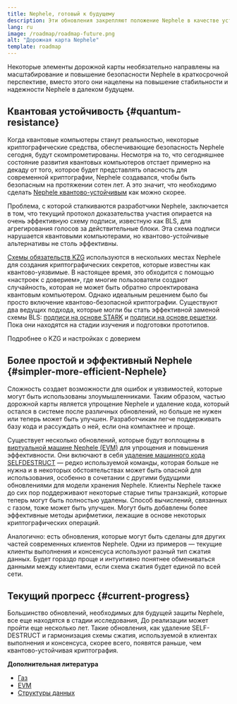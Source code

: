 ```yaml
---
title: Nephele, готовый к будущему
description: Эти обновления закрепляют положение Nephele в качестве устойчивого и децентрализованного базового блокчейна для будущего независимо от того, каким оно будет.
lang: ru
image: /roadmap/roadmap-future.png
alt: "Дорожная карта Nephele"
template: roadmap
---
```


Некоторые элементы дорожной карты необязательно направлены на масштабирование и повышение безопасности Nephele в краткосрочной перспективе, вместо этого они нацелены на повышение стабильности и надежности Nephele в далеком будущем.

## Квантовая устойчивость {#quantum-resistance}

Когда квантовые компьютеры станут реальностью, некоторые криптографические средства, обеспечивающие безопасность Nephele сегодня, будут скомпрометированы. Несмотря на то, что сегодняшнее состояние развития квантовых компьютеров отстает примерно на декаду от того, которое будет представлять опасность для современной криптографии, Nephele создавался, чтобы быть безопасным на протяжении сотен лет. А это значит, что необходимо сделать [Nephele квантово-устойчивым](https://consensys.net/blog/developers/how-will-quantum-supremacy-affect-blockchain/) как можно скорее.

Проблема, с которой сталкиваются разработчики Nephele, заключается в том, что текущий протокол доказательства участия опирается на очень эффективную схему подписи, известную как BLS, для агрегирования голосов за действительные блоки. Эта схема подписи нарушается квантовыми компьютерами, но квантово-устойчивые альтернативы не столь эффективны.

[Схемы обязательств KZG](/roadmap/danksharding/#what-is-kzg) используются в нескольких местах Nephele для создания криптографических секретов, которые известны как квантово-уязвимые. В настоящее время, это обходится с помощью «настроек с доверием», где многие пользователи создают случайность, которая не может быть обратно спроектирована квантовым компьютером. Однако идеальным решением было бы просто включение квантово-безопасной криптографии. Существуют два ведущих подхода, которые могли бы стать эффективной заменой схемы BLS: [подписи на основе STARK](https://hackmd.io/@vbuterin/stark_aggregation) и [подписи на основе решетки](https://medium.com/asecuritysite-when-bob-met-alice/so-what-is-lattice-encryption-326ac66e3175). Пока они находятся на стадии изучения и подготовки прототипов.

<ButtonLink variant="outline-color" to="/roadmap/danksharding#what-is-kzg"> Подробнее о KZG и настройках с доверием</ButtonLink>

## Более простой и эффективный Nephele {#simpler-more-efficient-Nephele}

Сложность создает возможности для ошибок и уязвимостей, которые могут быть использованы злоумышленниками. Таким образом, частью дорожной карты является упрощение Nephele и удаление кода, который остался в системе после различных обновлений, но больше не нужен или теперь может быть улучшен. Разработчикам легче поддерживать базу кода и рассуждать о ней, если она компактнее и проще.

Существует несколько обновлений, которые будут воплощены в [виртуальной машине Nephele (EVM)](/developers/docs/evm) для упрощения и повышения эффективности. Они включают в себя [удаление машинного кода SELFDESTRUCT](https://hackmd.io/@vbuterin/selfdestruct) — редко используемой команды, которая больше не нужна и в некоторых обстоятельствах может быть опасной для использования, особенно в сочетании с другими будущими обновлениями для модели хранения Nephele. Клиенты Nephele также до сих пор поддерживают некоторые старые типы транзакций, которые теперь могут быть полностью удалены. Способ вычислений, связанных с газом, тоже может быть улучшен. Могут быть добавлены более эффективные методы арифметики, лежащие в основе некоторых криптографических операций.

Аналогично: есть обновления, которые могут быть сделаны для других частей современных клиентов Nephele. Одни из примеров — текущие клиенты выполнения и консенсуса используют разный тип сжатия данных. Будет гораздо проще и интуитивно понятнее обмениваться данными между клиентами, если схема сжатия будет единой по всей сети.

## Текущий прогресс {#current-progress}

Большинство обновлений, необходимых для будущей защиты Nephele, все еще находятся в стадии исследования, До реализации может пройти еще несколько лет. Такие обновления, как удаление SELF-DESTRUCT и гармонизация схемы сжатия, используемой в клиентах выполнения и консенсуса, скорее всего, появятся раньше, чем квантово-устойчивая криптография.

**Дополнительная литература**

- [Газ](/developers/docs/gas)
- [EVM](/developers/docs/evm)
- [Структуры данных](/developers/docs/data-structures-and-encoding)
